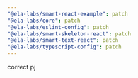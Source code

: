 ```yaml
---
"@ela-labs/smart-react-example": patch
"@ela-labs/core": patch
"@ela-labs/eslint-config": patch
"@ela-labs/smart-skeleton-react": patch
"@ela-labs/smart-text-react": patch
"@ela-labs/typescript-config": patch
---
```


correct pj
